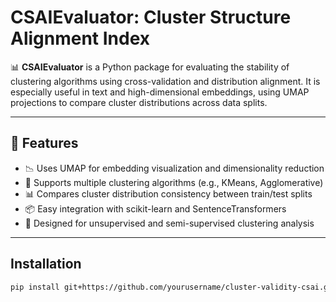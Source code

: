 # CSAIEvaluator: Cluster Structure Alignment Index

📊 **CSAIEvaluator** is a Python package for evaluating the stability of clustering algorithms using cross-validation and distribution alignment. It is especially useful in text and high-dimensional embeddings, using UMAP projections to compare cluster distributions across data splits.

---

## 🚀 Features

- 📉 Uses UMAP for embedding visualization and dimensionality reduction  
- 🔁 Supports multiple clustering algorithms (e.g., KMeans, Agglomerative)  
- 📊 Compares cluster distribution consistency between train/test splits  
- 📦 Easy integration with scikit-learn and SentenceTransformers  
- 🧪 Designed for unsupervised and semi-supervised clustering analysis  

---

## Installation

```bash
pip install git+https://github.com/yourusername/cluster-validity-csai.git

